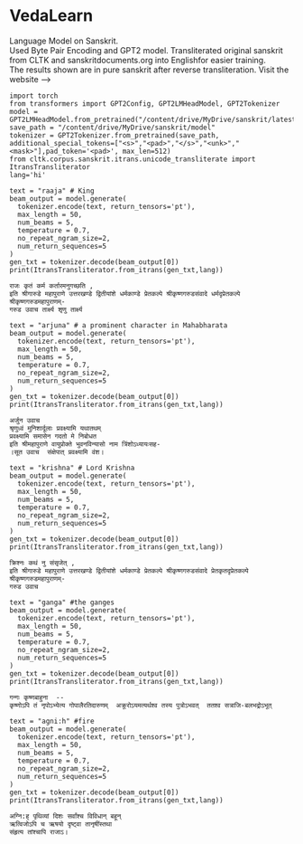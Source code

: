 # VedaLearn
Language Model on Sanskrit. <br/>
Used Byte Pair Encoding and GPT2 model. Transliterated original sanskrit from CLTK and sanskritdocuments.org into Englishfor easier training. <br/>
The results shown are in pure sanskrit after reverse transliteration.
Visit the website --> 


```
import torch
from transformers import GPT2Config, GPT2LMHeadModel, GPT2Tokenizer
model = GPT2LMHeadModel.from_pretrained("/content/drive/MyDrive/sanskrit/latest")
save_path = "/content/drive/MyDrive/sanskrit/model"
tokenizer = GPT2Tokenizer.from_pretrained(save_path, additional_special_tokens=["<s>","<pad>","</s>","<unk>","<mask>"],pad_token='<pad>', max_len=512)
from cltk.corpus.sanskrit.itrans.unicode_transliterate import ItransTransliterator
lang='hi'
```


```
text = "raaja" # King
beam_output = model.generate(
  tokenizer.encode(text, return_tensors='pt'),
  max_length = 50,
  num_beams = 5,
  temperature = 0.7,
  no_repeat_ngram_size=2,
  num_return_sequences=5
)
gen_txt = tokenizer.decode(beam_output[0])
print(ItransTransliterator.from_itrans(gen_txt,lang))
```
    राजः कृतं कर्म कर्तारमनुगच्छति , 
    इति श्रीगारुडे महापुराणे उत्तरखण्डे द्वितीयांशे धर्मकाण्डे प्रेतकल्पे श्रीकृष्णगरुडसंवादे धर्मदृप्रेतकल्पे
    श्रीकृष्णगरुडमहापुराणम्-
    गरुड उवाच तार्क्ष्य शृणु तार्क्ष्य
```
text = "arjuna" # a prominent character in Mahabharata
beam_output = model.generate(
  tokenizer.encode(text, return_tensors='pt'),
  max_length = 50,
  num_beams = 5,
  temperature = 0.7,
  no_repeat_ngram_size=2,
  num_return_sequences=5
)
gen_txt = tokenizer.decode(beam_output[0])
print(ItransTransliterator.from_itrans(gen_txt,lang))
```
    अर्जुन उवाच
    श्रृणुध्वं मुनिशार्दूलाः प्रवक्ष्यामि यथातथम् 
    प्रवक्ष्यामि समासेन गदतो मे निबोधत   
    इति श्रीमहापुराणे वायुप्रोक्ते भुवनविन्यासो नाम त्रिंशोऽध्यायःसह-
    ।सूत उवाच  संक्षेपात् प्रवक्ष्यामि वंश।
```
text = "krishna" # Lord Krishna
beam_output = model.generate(
  tokenizer.encode(text, return_tensors='pt'),
  max_length = 50,
  num_beams = 5,
  temperature = 0.7,
  no_repeat_ngram_size=2,
  num_return_sequences=5
)
gen_txt = tokenizer.decode(beam_output[0])
print(ItransTransliterator.from_itrans(gen_txt,lang))
```
    क्रिश्नः कथं नु संसृजेत् , 
    इति श्रीगारुडे महापुराणे उत्तरखण्डे द्वितीयांशे धर्मकाण्डे प्रेतकल्पे श्रीकृष्णगरुडसंवादे प्रेतकृतदृप्रेतकल्पे
    श्रीकृष्णगरुडमहापुराणम्-
    गरुड उवाच 
```
text = "ganga" #the ganges
beam_output = model.generate(
  tokenizer.encode(text, return_tensors='pt'),
  max_length = 50,
  num_beams = 5,
  temperature = 0.7,
  no_repeat_ngram_size=2,
  num_return_sequences=5
)
gen_txt = tokenizer.decode(beam_output[0])
print(ItransTransliterator.from_itrans(gen_txt,lang))
```
    गन्गः कृष्णबाहुना  -- 
    कृष्णोऽपि तं नृपोऽभ्येत्य गोपालैरतिदारुणम्  अक्रूरोऽयमत्यर्थश्व तस्य पुत्रोऽभवत्  ततश्व सत्राजि-बलभद्रोऽभूत् 
```
text = "agni:h" #fire
beam_output = model.generate(
  tokenizer.encode(text, return_tensors='pt'),
  max_length = 50,
  num_beams = 5,
  temperature = 0.7,
  no_repeat_ngram_size=2,
  num_return_sequences=5
)
gen_txt = tokenizer.decode(beam_output[0])
print(ItransTransliterator.from_itrans(gen_txt,lang))
```
    अग्नि:ह् पृथिव्यां दिशः सर्वांश्च विविधान् बहून् 
    ऋत्विजोऽपि च ऋषयो दृष्ट्वा तानृषींस्तथा  
    संहृत्य तांश्चापि राजाऽ।
